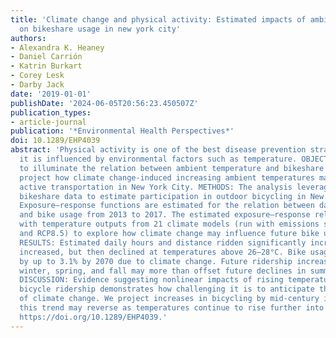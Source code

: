 ```yaml
---
title: 'Climate change and physical activity: Estimated impacts of ambient temperatures
  on bikeshare usage in new york city'
authors:
- Alexandra K. Heaney
- Daniel Carrión
- Katrin Burkart
- Corey Lesk
- Darby Jack
date: '2019-01-01'
publishDate: '2024-06-05T20:56:23.450507Z'
publication_types:
- article-journal
publication: '*Environmental Health Perspectives*'
doi: 10.1289/EHP4039
abstract: 'Physical activity is one of the best disease prevention strategies, and
  it is influenced by environmental factors such as temperature. OBJECTIVES: We aimed
  to illuminate the relation between ambient temperature and bikeshare usage and to
  project how climate change-induced increasing ambient temperatures may influence
  active transportation in New York City. METHODS: The analysis leverages Citi Bike®
  bikeshare data to estimate participation in outdoor bicycling in New York City.
  Exposure–response functions are estimated for the relation between daily temperature
  and bike usage from 2013 to 2017. The estimated exposure–response relation is combined
  with temperature outputs from 21 climate models (run with emissions scenarios RCP4.5
  and RCP8.5) to explore how climate change may influence future bike utilization.
  RESULTS: Estimated daily hours and distance ridden significantly increased as temperatures
  increased, but then declined at temperatures above 26–28°C. Bike usage may increase
  by up to 3.1% by 2070 due to climate change. Future ridership increases during the
  winter, spring, and fall may more than offset future declines in summer ridership.
  DISCUSSION: Evidence suggesting nonlinear impacts of rising temperatures on health-promoting
  bicycle ridership demonstrates how challenging it is to anticipate the health consequences
  of climate change. We project increases in bicycling by mid-century in NYC, but
  this trend may reverse as temperatures continue to rise further into the future.
  https://doi.org/10.1289/EHP4039.'
---
```

